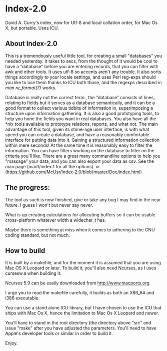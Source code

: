 Index-2.0
=========

David A. Curry's index, now for Utf-8 and local collation order, for
Mac Os X, but portable. Uses ICU.

About Index-2.0
---------------

This is a tremendously useful little tool, for creating a small
"databases" you needed yesterday.  It takes to secs, from the thought of
it would be cool to have a "database" before you are entering records,
that you can filter with awk and other tools. It uses utf-8 so accents
aren't any trouble.  It also sorts things accordingly to your locale
settings, and uses Perl reg-exps should you like to use them thanks to
ICU both those, and the regexps described in *man re_format(7)* works.

Database is really not the correct term:, the "database" consists of
lines, relating to fields but it serves as a database semantically,
and it can be a good format to collect various tidbits of information
in, superimposing a structure upon information gathering. It is also a
good prototyping tools, to help you hone the fields you want in real
databases. You also have all the *nix tools available to prototype
relations, reports, and what not. The main advantage of this tool,
given its stone-age user interface, is with what speed you can create a
database, and have a reasonably comfortable interface for putting data
into it. Gaining a structured information collection within mere seconds!
At the same time it is reasonably easy to filter the information. You can
have filters working on the database to filter on the criteria you'll
like. There are a great many commandline options to help you "massage"
your data, and you can also export your data as csv. See the man page
(man1/index.1 for all the options). or (https://github.com/McUsr/Index-2.0/blob/master/Doc/index.html)

The progress:
-------------

The tool as such is now finished, give or take any bug I may find in the
near future. I guess I won't but never say never.

What is up creating calculations for allocating buffers so it can be
usable cross-platform whatever width a widechar_t has.

Maybe there is something at miss when it comes to adhering to the GNU
coding standard, but not much.

How to build
------------

It is built by a makefile, and for the moment it is assumed that you are
using Mac OS X Leopard or later. To build it, you'll also need Ncurses,
as I uses cursesw.a when building it.

Ncurses 5.9 can be easily downloaded from http://www.macports.org.

I urge you to read the makefile carefully, it builds as both an X86_64
and i386 executable.

You can use a stand alone ICU library, but I have chosen to use the
ICU that ships with Mac Os X, hence the limitation to Mac Os X Leopard
and newer.


You'll have to stand in the root directory (the directory above "src"
and issue "make" after you have adjusted the parameters. You'll need to
have Apple's developer tools or similar in order to build it.

Enjoy.

